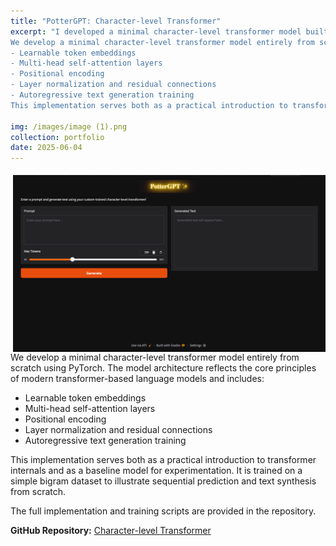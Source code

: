```yaml
---
title: "PotterGPT: Character-level Transformer"
excerpt: "I developed a minimal character-level transformer model built from scratch in PyTorch. The model demonstrates core components of GPT-style architectures including token embedding, self-attention, positional encoding, and autoregressive training. A simple bigram dataset is used to illustrate text generation capabilities.
We develop a minimal character-level transformer model entirely from scratch using PyTorch. The model architecture reflects the core principles of modern transformer-based language models and includes:
- Learnable token embeddings
- Multi-head self-attention layers
- Positional encoding
- Layer normalization and residual connections
- Autoregressive text generation training
This implementation serves both as a practical introduction to transformer internals and as a baseline model for experimentation. It is trained on a simple bigram dataset to illustrate sequential prediction and text synthesis from scratch."

img: /images/image (1).png
collection: portfolio
date: 2025-06-04
---
```


<img src="/images/image (1).png" width="500" align=right style="margin-left: 10px; margin-top: 5px;">

<span>
We develop a minimal character-level transformer model entirely from scratch using PyTorch. The model architecture reflects the core principles of modern transformer-based language models and includes:

- Learnable token embeddings
- Multi-head self-attention layers
- Positional encoding
- Layer normalization and residual connections
- Autoregressive text generation training

This implementation serves both as a practical introduction to transformer internals and as a baseline model for experimentation. It is trained on a simple bigram dataset to illustrate sequential prediction and text synthesis from scratch.

The full implementation and training scripts are provided in the repository.

<b>GitHub Repository:</b> <a href="https://github.com/JigyanshuPati/Character-level-Transformer" target="_blank">Character-level Transformer</a>
</span>
